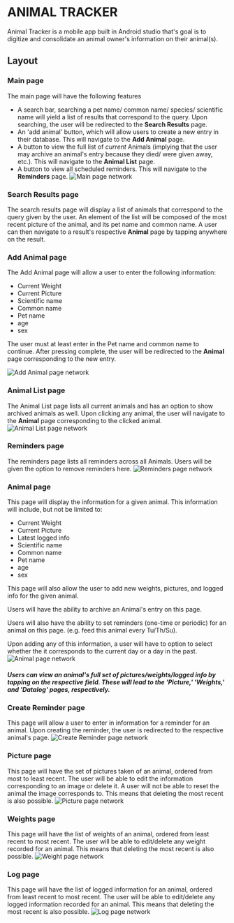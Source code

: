 # ANIMAL TRACKER
Animal Tracker is a mobile app built in Android studio that's goal is to digitize and consolidate an animal owner's information on their animal(s).
## Layout
### Main page
The main page will have the following features
* A search bar, searching a pet name/ common name/ species/ scientific name will yield a list of results that correspond to the query. Upon searching, the user will be redirected to the __Search Results__ page.
* An 'add animal' button, which will allow users to create a new entry in their database. This will navigate to the __Add Animal__ page.
* A button to view the full list of *current* Animals (implying that the user may archive an animal's entry because they died/ were given away, etc.). This will navigate to the __Animal List__ page.
* A button to view all scheduled reminders. This will navigate to the __Reminders__ page.
![Main page network](/pages/Main_page_network.png)

### Search Results page
The search results page will display a list of animals that correspond to the query given by the user. An element of the list will be composed of the most recent picture of the animal, and its pet name and common name. A user can then navigate to a result's respective __Animal__ page by tapping anywhere on the result.

### Add Animal page
The Add Animal page will allow a user to enter the following information:
* Current Weight 
* Current Picture
* Scientific name
* Common name
* Pet name
* age
* sex

The user must at least enter in the Pet name and common name to continue. After pressing complete, the user will be redirected to the __Animal__ page corresponding to the new entry.

![Add Animal page network](/pages/Add_Animal_page_network.png)

### Animal List page
The Animal List page lists all current animals and has an option to show archived animals as well. Upon clicking any animal, the user will navigate to the __Animal__ page corresponding to the clicked animal.
![Animal List page network](/pages/Animal_List_page_network.png)

### Reminders page
The reminders page lists all reminders across all Animals. Users will be given the option to remove reminders here.
![Reminders page network](/pages/Reminders_page_network.png)

### Animal page

This page will display the information for a given animal. This information will include, but not be limited to:
* Current Weight 
* Current Picture
* Latest logged info
* Scientific name
* Common name
* Pet name
* age
* sex

This page will also allow the user to add new weights, pictures, and logged info for the given animal.

Users will have the ability to archive an Animal's entry on this page.

Users will also have the ability to set reminders (one-time or periodic) for an animal on this page. (e.g. feed this animal every Tu/Th/Su).

Upon adding any of this information, a user will have to option to select whether the it corresponds to the current day or a day in the past.
![Animal page network](/pages/Animal_page_network.jpg)
##### __Users can view an animal's full set of pictures/weights/logged info by tapping on the respective field. These will lead to the 'Picture,' 'Weights,' and 'Datalog' pages, respectively.__
### Create Reminder page
This page will allow a user to enter in information for a reminder for an animal. Upon creating the reminder, the user is redirected to the respective animal's page.
![Create Reminder page network](/pages/Create_Reminder_page_network.png)
### Picture page
This page will have the set of pictures taken of an animal, ordered from most to least recent.
The user will be able to edit the information corresponding to an image or delete it. A user will not be able to reset the animal the image corresponds to. This means that deleting the most recent is also possible.
![Picture page network](/pages/Picture_page_network.png)
### Weights page
This page will have the list of weights of an animal, ordered from least recent to most recent.
The user will be able to edit/delete any weight recorded for an animal. This means that deleting the most recent is also possible.
![Weight page network](/pages/Weight_page_network.png)
### Log page
This page will have the list of logged information for an animal, ordered from least recent to most recent.
The user  will be able to edit/delete any logged information recorded for an animal. This means that deleting the most recent is also possible.
![Log page network](/pages/Log_page_network.png)

